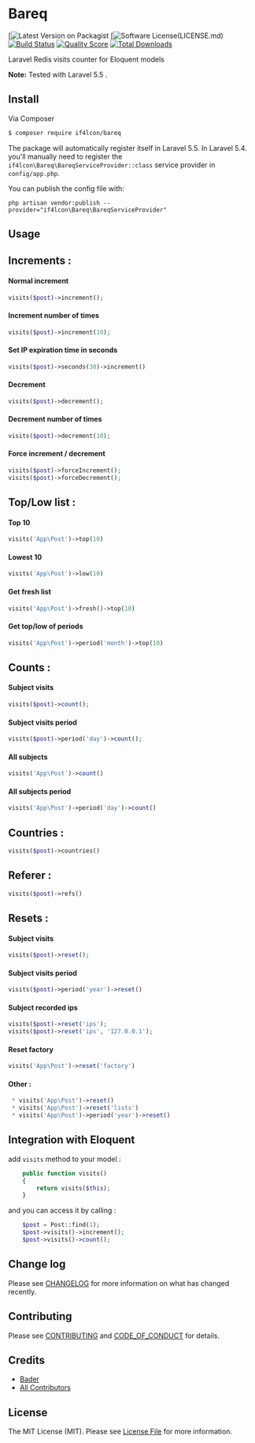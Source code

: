# Bareq

[![Latest Version on Packagist][link-packagist]
[![Software License][ico-license](LICENSE.md)
[![Build Status][ico-travis]][link-travis]
[![Quality Score][ico-code-quality]][link-code-quality]
[![Total Downloads][ico-downloads]][link-downloads]

Laravel Redis visits counter for Eloquent models 

**Note:** Tested with Laravel 5.5 . 

## Install

Via Composer

``` bash
$ composer require if4lcon/bareq
```

The package will automatically register itself in Laravel 5.5. In Laravel 5.4. you'll manually need to register the `if4lcon\Bareq\BareqServiceProvider::class` service provider in `config/app.php`.

You can publish the config file with:

```
php artisan vendor:publish --provider="if4lcon\Bareq\BareqServiceProvider"
```

## Usage

## Increments :

#### Normal increment
``` php
visits($post)->increment();
```

#### Increment number of times
``` php
visits($post)->increment(10);
```

#### Set IP expiration time in seconds
``` php
visits($post)->seconds(30)->increment()
```

#### Decrement 
``` php
visits($post)->decrement();
```

#### Decrement number of times
``` php
visits($post)->decrement(10);
```

#### Force increment / decrement 
``` php
visits($post)->forceIncrement();
visits($post)->forceDecrement();
```
## Top/Low list :

#### Top 10
``` php
visits('App\Post')->top(10)
```

#### Lowest 10
``` php
visits('App\Post')->low(10)
```

#### Get fresh list
``` php
visits('App\Post')->fresh()->top(10)
```

#### Get top/low of periods
``` php
visits('App\Post')->period('month')->top(10)
```

## Counts :

#### Subject visits
``` php
visits($post)->count();
```

#### Subject visits period
``` php
visits($post)->period('day')->count();
```

#### All subjects
``` php
visits('App\Post')->count()
```

#### All subjects period
``` php
visits('App\Post')->period('day')->count()
```

## Countries :
``` php
visits($post)->countries()
```

## Referer :
``` php
visits($post)->refs()
```


## Resets :

#### Subject visits
``` php
visits($post)->reset();
```

#### Subject visits period
``` php
visits($post)->period('year')->reset()
```

#### Subject recorded ips
``` php
visits($post)->reset('ips');
visits($post)->reset('ips', '127.0.0.1');
```

#### Reset factory
``` php
visits('App\Post')->reset('factory')
```

#### Other :
``` php
 * visits('App\Post')->reset()
 * visits('App\Post')->reset('lists')
 * visits('App\Post')->period('year')->reset() 
```

## Integration with Eloquent

add ``visits`` method to your model :

```php
    public function visits()
    {
        return visits($this);
    }
```

and you can access it by calling :

```php
    $post = Post::find(1);
    $post->visits()->increment();
    $post->visits()->count();
```


## Change log

Please see [CHANGELOG](CHANGELOG.md) for more information on what has changed recently.


## Contributing

Please see [CONTRIBUTING](CONTRIBUTING.md) and [CODE_OF_CONDUCT](CODE_OF_CONDUCT.md) for details.

## Credits

- [Bader][link-author]
- [All Contributors][link-contributors]

## License

The MIT License (MIT). Please see [License File](LICENSE.md) for more information.

[ico-version]: https://img.shields.io/packagist/v/if4lcon/Bareq.svg?style=flat-square
[ico-license]: https://img.shields.io/badge/license-MIT-brightgreen.svg?style=flat-square
[ico-travis]: https://travis-ci.org/awssat/Bareq.svg?branch=master
[ico-code-quality]: https://scrutinizer-ci.com/g/if4lcon/Bareq/badges/quality-score.png?b=master
[ico-downloads]: https://img.shields.io/packagist/dt/if4lcon/Bareq.svg?style=flat-square

[link-packagist]: https://packagist.org/packages/if4lcon/Bareq
[link-travis]: https://travis-ci.org/awssat/Bareq
[link-scrutinizer]: https://scrutinizer-ci.com/g/if4lcon/Bareq/code-structure
[link-code-quality]: https://scrutinizer-ci.com/g/if4lcon/Bareq
[link-downloads]: https://packagist.org/packages/if4lcon/Bareq
[link-author]: https://github.com/if4lcon
[link-contributors]: ../../contributors
